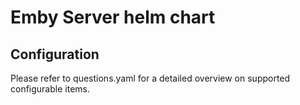# Emby Server helm chart

## Configuration

Please refer to questions.yaml for a detailed overview on supported configurable items.
